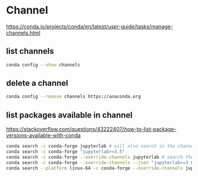 # Channel
https://conda.io/projects/conda/en/latest/user-guide/tasks/manage-channels.html

## list channels
```sh
conda config --show channels
```

## delete a channel
```sh
conda config --remove channels https://anaconda.org
```

##  list packages available in channel
https://stackoverflow.com/questions/43222407/how-to-list-package-versions-available-with-conda
```sh
conda search -c conda-forge jupyterlab # will also search in the channels listed in .condarc
conda search -c conda-forge "jupyterlab>=3.5"
conda search -c conda-forge --override-channels jupyterlab # search the provided channel only
conda search -c conda-forge --override-channels --json "jupyterlab>=3.6"
conda search --platform linux-64 -c conda-forge --override-channels jupyterlab # default to current platform
```
